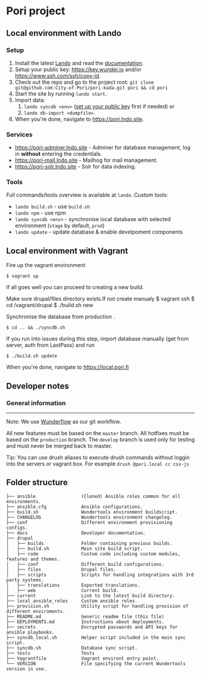 # Pori project

## Local environment with Lando

### Setup

1. Install the latest [Lando](https://docs.lando.dev/basics/installation.html) and read the [documentation](https://docs.lando.dev/).
2. Setup your public key: <https://key.wunder.io> and/or <https://www.ssh.com/ssh/copy-id>.
3. Check out the repo and go to the project root: `git clone git@github.com:City-of-Pori/pori-kada.git pori && cd pori`
4. Start the site by running `lando start`.
5. Import data:
   1. `lando syncdb <env>` ([set up your public key](https://key.wunder.io) first if needed) or
   2. `lando db-import <dumpfile>`.
6. When you're done, navigate to <https://pori.lndo.site>.

### Services

- <https://pori-adminer.lndo.site> - Adminer for database management, log in **without** entering the credentials.
- <https://pori-mail.lndo.site> - Mailhog for mail management.
- <https://pori-solr.lndo.site> - Solr for data indexing.

### Tools

Full commands/tools overview is available at `lando`. Custom tools:

- `lando build.sh` - use `build.sh`
- `lando npm` - use npm
- `lando syncdb <env>` - synchronise local database with selected environment (`stage` by default, `prod`)
- `lando update` - update database & enable develpoment components

## Local environment with Vagrant

Fire up the vagrant environment

    $ vagrant up

If all goes well you can proceed to creating a new build.

Make sure drupal/files directory exists.If not create manualy 
    $ vagrant ssh
    $ cd /vagrant/drupal
    $ ./build.sh new

Synchronise the database from production .

    $ cd .. && ./syncdb.sh

If you run into issues during this step, import database manually (get from server, auth from LastPass) and run

    $ ./build.sh update

When you're done, navigate to <https://local.pori.fi>


## Developer notes

### General information
-------------------

Note: We use [Wunderflow](http://wunderflow.wunder.io/) as our git workflow.

All new features must be based on the `master` branch.
All hotfixes must be based on the `production` branch.
The `develop` branch is used only for testing and must never be merged back to master.

Tip: You can use drush aliases to execute drush commands without loggin into the servers or vagrant box. For example `drush @pori.local cc css-js`

Folder structure
----------------
```
├── ansible                 (Cloned) Ansible roles common for all environments.
├── ansible.cfg             Ansible configurations.
├── build.sh                Wundertools environment buildscript.
├── CHANGELOG               Wundertools environment changelog.
├── conf                    Different environment provisioning configs.
├── docs                    Developer documentation.
├── drupal  
│   ├── builds              Folder containing previous builds.           
│   ├── build.sh            Main site build script.
│   ├── code                Custom code including custom modules, features and themes.
│   ├── conf                Different build configurations.
│   ├── files               Drupal files.
│   ├── scripts             Scripts for handling integrations with 3rd party systems.
│   ├── translations        Exported translations.
│   ├── web                 Current build.                  
├── current                 Link to the latest build directory.
├── local_ansible_roles     Custom ansible roles.
├── provision.sh            Utility script for handling provision of different enviroments.
├── README.md               Generic readme file (this file)
├── DEPLOYMENTS.md          Instructions about deployments.  
├── secrets                 Encrypted passwords and API keys for ansible playbooks.  
├── syncdb_local.sh         Helper script included in the main sync script.
├── syncdb.sh               Database sync script.
├── tests                   Tests
├── Vagrantfile             Vagrant environt entry point.
└── VERSION                 File specifying the current Wundertools version in use.
```

